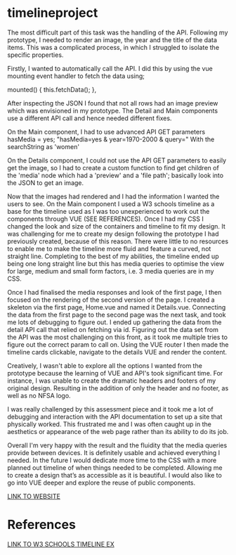 # timelineproject

The most difficult part of this task was the handling of the API. Following my prototype, I needed to render an image, the year and the title of the data items. This was a complicated process, in which I struggled to isolate the specific properties.

Firstly, I wanted to automatically call the API. I did this by using the vue mounting event handler to fetch the data using;

mounted() { this.fetchData(); },

After inspecting the JSON I found that not all rows had an image preview which was envisioned in my prototype. The Detail and Main components use a different API call and hence needed different fixes.

On the Main component, I had to use advanced API GET parameters hasMedia = yes;
"hasMedia=yes & year=1970-2000 & query="
With the searchString as 'women'

On the Details component, I could not use the API GET parameters to easily get the image, so I had to create a custom function to find get children of the 'media' node which had a 'preview' and a 'file path'; basically look into the JSON to get an image.

Now that the images had rendered and I had the information I wanted the users to see. On the Main component I used a W3 schools timeline as a base for the timeline used as I was too unexperienced to work out the components through VUE (SEE REFERENCES). Once I had my CSS I changed the look and size of the containers and timeline to fit my design. It was challenging for me to create my design following the prototype I had previously created, because of this reason. There were little to no resources to enable me to make the timeline more fluid and feature a curved, not straight line. Completing to the best of my abilities, the timeline ended up being one long straight line but this has media queries to optimise the view for large, medium and small form factors, i.e. 3 media queries are in my CSS.

Once I had finalised the media responses and look of the first page, I then focused on the rendering of the second version of the page. I created a skeleton via the first page, Home.vue and named it Details.vue. Connecting the data from the first page to the second page was the next task, and took me lots of debugging to figure out. I ended up gathering the data from the detail API call that relied on fetching via id. Figuring out the data set from the API was the most challenging on this front, as it took me multiple tries to figure out the correct param to call on. Using the VUE router I then made the timeline cards clickable, navigate to the details VUE and render the content.

Creatively, I wasn't able to explore all the options I wanted from the prototype because the learning of VUE and API's took significant time. For instance, I was unable to create the dramatic headers and footers of my original design. Resulting in the addition of only the header and no footer, as well as no NFSA logo.

I was really challenged by this assessment piece and it took me a lot of debugging and interaction with the API documentation to set up a site that physically worked. This frustrated me and I was often caught up in the aesthetics or appearance of the web page rather than its ability to do its job.

Overall I'm very happy with the result and the fluidity that the media queries provide between devices. It is definitely usable and achieved everything I needed. In the future I would dedicate more time to the CSS with a more planned out timeline of when things needed to be completed. Allowing me to create a design that’s as accessible as it is beautiful. I would also like to go into VUE deeper and explore the reuse of public components.

[LINK TO WEBSITE](http://localhost:5173/timelineproject/)

# References

[LINK TO W3 SCHOOLS TIMELINE EX](https://www.w3schools.com/howto/howto_css_timeline.asp)
